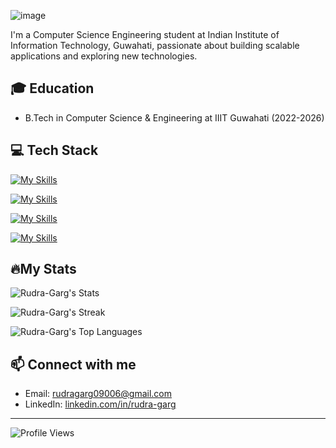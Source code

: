 ![image](https://github.com/user-attachments/assets/aa2e6614-51ea-460b-b029-145c44eafe06)



I'm a Computer Science Engineering student at Indian Institute of Information Technology, Guwahati, passionate about building scalable applications and exploring new technologies.

## 🎓 Education
- B.Tech in Computer Science & Engineering at IIIT Guwahati (2022-2026)

## 💻 Tech Stack
[![My Skills](https://skillicons.dev/icons?i=c,cpp,py,java,js,dart&theme=light)](https://skillicons.dev)

[![My Skills](https://skillicons.dev/icons?i=flask,fastapi,nodejs,react,flutter&theme=light)](https://skillicons.dev)

[![My Skills](https://skillicons.dev/icons?i=gcp,aws,azure,mysql,mongodb,firebase,supabase&theme=light)](https://skillicons.dev)

[![My Skills](https://skillicons.dev/icons?i=docker,kubernetes,git,github,figma,postman&theme=light)](https://skillicons.dev)


## 🔥My Stats

![Rudra-Garg's Stats](https://github-readme-stats.vercel.app/api?username=Rudra-Garg&theme=tokyonight&show_icons=true&hide_border=true&count_private=true)

![Rudra-Garg's Streak](https://github-readme-streak-stats.herokuapp.com/?user=Rudra-Garg&theme=tokyonight&hide_border=true)

![Rudra-Garg's Top Languages](https://github-readme-stats.vercel.app/api/top-langs/?username=Rudra-Garg&theme=tokyonight&show_icons=true&hide_border=true&layout=compact)

## 📫 Connect with me
- Email: rudragarg09006@gmail.com
- LinkedIn: [linkedin.com/in/rudra-garg](https://linkedin.com/in/rudra-garg)

---
![Profile Views](https://komarev.com/ghpvc/?username=Rudra-Garg&color=brightgreen)
